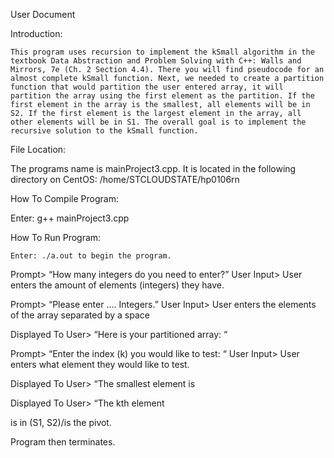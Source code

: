 User Document

Introduction:

	This program uses recursion to implement the kSmall algorithm in the textbook Data Abstraction and Problem Solving with C++: Walls and Mirrors, 7e (Ch. 2 Section 4.4). There you will find pseudocode for an almost complete kSmall function. Next, we needed to create a partition function that would partition the user entered array, it will partition the array using the first element as the partition. If the first element in the array is the smallest, all elements will be in S2. If the first element is the largest element in the array, all other elements will be in S1. The overall goal is to implement the recursive solution to the kSmall function.

File Location:

The programs name is mainProject3.cpp. It is located in the following directory on CentOS: /home/STCLOUDSTATE/hp0106rn


How To Compile Program:

Enter: g++ mainProject3.cpp 

How To Run Program:

	Enter: ./a.out to begin the program.

Prompt> “How many integers do you need to enter?”
User Input> User enters the amount of elements (integers) they have.

Prompt> “Please enter …. Integers.”
User Input> User enters the elements of the array separated by a space

Displayed To User> “Here is your partitioned array: “  <PARTITIONED ARRAY>

Prompt> “Enter the index (k) you would like to test: “
User Input> User enters what element they would like to test.

Displayed To User> “The <kth> smallest element is <p>

Displayed To User> “The kth element <p> is in (S1, S2)/is the pivot.

Program then terminates.
